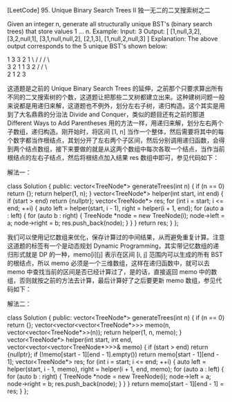 [LeetCode] 95. Unique Binary Search Trees II 独一无二的二叉搜索树之二 

 
Given an integer n, generate all structurally unique BST's (binary search trees) that store values 1 ... n.
Example:
Input: 3
Output:
[
  [1,null,3,2],
  [3,2,null,1],
  [3,1,null,null,2],
  [2,1,3],
  [1,null,2,null,3]
]
Explanation:
The above output corresponds to the 5 unique BST's shown below:

   1         3     3      2      1
    \       /     /      / \      \
     3     2     1      1   3      2
    /     /       \                 \
   2     1         2                 3
 
这道题是之前的 Unique Binary Search Trees 的延伸，之前那个只要求算出所有不同的二叉搜索树的个数，这道题让把那些二叉树都建立出来。这种建树问题一般来说都是用递归来解，这道题也不例外，划分左右子树，递归构造。这个其实是用到了大名鼎鼎的分治法 Divide and Conquer，类似的题目还有之前的那道 Different Ways to Add Parentheses 用的方法一样，用递归来解，划分左右两个子数组，递归构造。刚开始时，将区间 [1, n] 当作一个整体，然后需要将其中的每个数字都当作根结点，其划分开了左右两个子区间，然后分别调用递归函数，会得到两个结点数组，接下来要做的就是从这两个数组中每次各取一个结点，当作当前根结点的左右子结点，然后将根结点加入结果 res 数组中即可，参见代码如下：
 
解法一：

class Solution {
public:
    vector<TreeNode*> generateTrees(int n) {
        if (n == 0) return {};
        return helper(1, n);
    }
    vector<TreeNode*> helper(int start, int end) {
        if (start > end) return {nullptr};
        vector<TreeNode*> res;
        for (int i = start; i <= end; ++i) {
            auto left = helper(start, i - 1), right = helper(i + 1, end);
            for (auto a : left) {
                for (auto b : right) {
                    TreeNode *node = new TreeNode(i);
                    node->left = a;
                    node->right = b;
                    res.push_back(node);
                }
            }
        }
        return res;
    }
};

 
我们可以使用记忆数组来优化，保存计算过的中间结果，从而避免重复计算。注意这道题的标签有一个是动态规划 Dynamic Programming，其实带记忆数组的递归形式就是 DP 的一种，memo[i][j] 表示在区间 [i, j] 范围内可以生成的所有 BST 的根结点，所以 memo 必须是一个三维数组，这样在递归函数中，就可以去 memo 中查找当前的区间是否已经计算过了，是的话，直接返回 memo 中的数组，否则就按之前的方法去计算，最后计算好了之后要更新 memo 数组，参见代码如下：
 
解法二：

class Solution {
public:
    vector<TreeNode*> generateTrees(int n) {
        if (n == 0) return {};
        vector<vector<vector<TreeNode*>>> memo(n, vector<vector<TreeNode*>>(n));
        return helper(1, n, memo);
    }
    vector<TreeNode*> helper(int start, int end, vector<vector<vector<TreeNode*>>>& memo) {
        if (start > end) return {nullptr};
        if (!memo[start - 1][end - 1].empty()) return memo[start - 1][end - 1];
        vector<TreeNode*> res;
        for (int i = start; i <= end; ++i) {
            auto left = helper(start, i - 1, memo), right = helper(i + 1, end, memo);
            for (auto a : left) {
                for (auto b : right) {
                    TreeNode *node = new TreeNode(i);
                    node->left = a;
                    node->right = b;
                    res.push_back(node);
                }
            }
        }
        return memo[start - 1][end - 1] = res;
    }
};

